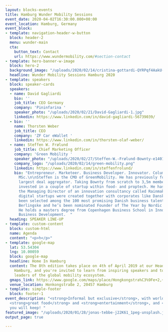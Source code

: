 ```yaml
---
layout: blocks-events
title: Hamburg Wunder Mobility Sessions
event_date: 2020-04-02T16:30:00.000+00:00
event_location: Hamburg, Germany
event_block:
- template: navigation-header-w-button
  block: header-2
  menu: wunder-main
  cta:
    button_text: Contact
    url: https://www.wundermobility.com/#section-contact
- template: hero-banner-w-image
  block: hero-2
  background_image: "/uploads/2020/02/14/cristina-gottardi-QYRPqf4AakU-unsplash.jpg"
  headline: Wunder Mobility Sessions Hamburg 2020
- template: speakers
  block: speaker-cards
  speakers:
  - name: David Gagliardi
    bio: ''
    job_title: CEO Germany
    company: 'Pininfarina '
    speaker_photo: "/uploads/2020/02/21/David-Gagliardi-1.jpg"
    linkedin: https://www.linkedin.com/in/david-gagliardi-56739039/
  - bio: ''
    name: Thorsten Weber
    job_title: CEO
    company: 'ZF Car eWallet '
    linkedin: https://www.linkedin.com/in/thorsten-olaf-weber/
  - name: Steffen W. Frølund
    job_title: Chief Marketing Officer
    company: 'Green Mobility '
    speaker_photo: "/uploads/2020/02/27/Steffen-W.-Frølund-Bownty-e1401416773807.jpg"
    company_logo: "/uploads/2020/02/14/green-mobility.png"
    linkedin: https://www.linkedin.com/in/steffenfrolund/
    bio: "Entrepreneur. Marketeer. Business Developer. Innovator. Columnist. Investor.
      MSc.\n\nSteffen is the CMO of GreenMobility. He has previously founded Europe’s
      largest deal aggregator. Taking Bownty from scratch to 3,5m members. He has
      invested in a couple of startup within food- and proptech. He has since been
      the Managing Director of an innovation consultancy called Rainmaking where successful
      digital startups were created together with corporates like Danske Bank. He’s
      been selected among the 100 most promising Danish business talent by newspaper
      Berlingske and he’s been nominated Founder of The Year by Nordic Startup Awards.
      He holds a masters degree from Copenhagen Business School in Innovation and
      Business Development.  "
  heading: SPEAKER LINE-UP
- template: custom-content
  block: custom-html
  name: Agenda
  content: "<p>h</p>"
- template: google-map
  lat: 53.54304
  lng: 10.00059
  block: google-map
  headline: Home In Hamburg
  content: The 8th edition takes place on 4th of April 2019 at our Headquarters in
    Hamburg, and you're invited to learn from inspiring speakers and to connect with
    leaders of the global mobility ecosystem.
  gmaps_link: https://www.google.com/maps/place/Hongkongstra%C3%9Fe+2,+20457+Hamburg/data=!4m2!3m1!1s0x47b18efc49761015:0x4a9d0b4a925d10eb?sa=X&ved=2ahUKEwi37I_Om6XhAhXREVAKHX2aAE8Q8gEwAHoECAoQAQ
  venue_location: Honkongstraße 2, 20457 Hamburg
- template: simple-footer
  block: footer-1
event_description: "<strong>Informal but exclusive</strong>, with world class speakers,
  <strong>great food</strong> and <strong>entertainment</strong>, and <strong>connections</strong>
  you will keep! "
featured_image: "/uploads/2020/01/28/jonas-tebbe-j22K61_1peg-unsplash.jpg"
output_page: true

---
```

